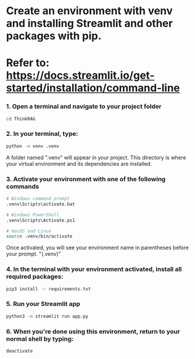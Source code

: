 # Create an environment with venv and installing Streamlit and other packages with pip.
# Refer to: https://docs.streamlit.io/get-started/installation/command-line
### 1. Open a terminal and navigate to your project folder
```zsh
cd ThinkRAG
```
### 2. In your terminal, type:
```zsh
python -m venv .venv
```
A folder named ".venv" will appear in your project. This directory is where your virtual environment and its dependencies are installed.
### 3. Activate your environment with one of the following commands
```zsh
# Windows command prompt
.venv\Scripts\activate.bat

# Windows PowerShell
.venv\Scripts\Activate.ps1

# macOS and Linux
source .venv/bin/activate
```
Once activated, you will see your environment name in parentheses before your prompt. "(.venv)"
### 4. In the terminal with your environment activated, install all required packages:
```zsh
pip3 install -r requirements.txt
```
### 5. Run your Streamlit app
```zsh
python3 -m streamlit run app.py
```
### 6. When you're done using this environment, return to your normal shell by typing:
```zsh
deactivate
```